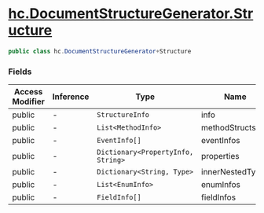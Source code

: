 # [hc.DocumentStructureGenerator.Structure](#T:hc.DocumentStructureGenerator.Structure)

```csharp
public class hc.DocumentStructureGenerator+Structure
```
### Fields
| Access Modifier | Inference | Type | Name | Summary | 
| --- | --- | --- | --- | --- | 
| public | - | `StructureInfo` | info |  | 
| public | - | `List<MethodInfo>` | methodStructs |  | 
| public | - | `EventInfo[]` | eventInfos |  | 
| public | - | `Dictionary<PropertyInfo, String>` | properties |  | 
| public | - | `Dictionary<String, Type>` | innerNestedTypes |  | 
| public | - | `List<EnumInfo>` | enumInfos |  | 
| public | - | `FieldInfo[]` | fieldInfos |  | 


